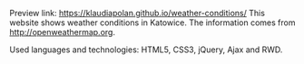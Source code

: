 Preview link: https://klaudiapolan.github.io/weather-conditions/
This website shows weather conditions in Katowice.
The information comes from http://openweathermap.org.

Used languages and technologies: HTML5, CSS3, jQuery, Ajax and RWD.
